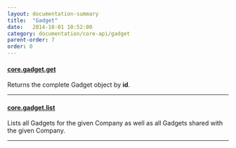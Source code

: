 ```yaml
---
layout: documentation-summary
title:  "Gadget"
date:   2014-10-01 10:52:00
category: documentation/core-api/gadget
parent-order: 7
order: 0
---
```


#### [core.gadget.get]({{site.absoluteurl}}documentation/core-api/gadget/core.gadget.get)

Returns the complete Gadget object by **id**.

***

#### [core.gadget.list]({{site.absoluteurl}}documentation/core-api/gadget/core.gadget.list)

Lists all Gadgets for the given Company as well as all Gadgets shared with the given Company.

***
